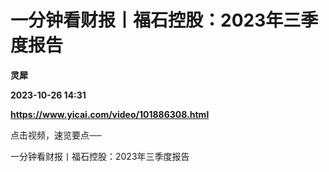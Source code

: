 # 一分钟看财报丨福石控股：2023年三季度报告
**灵犀**

**2023-10-26 14:31**

**https://www.yicai.com/video/101886308.html**

点击视频，速览要点──

一分钟看财报丨福石控股：2023年三季度报告